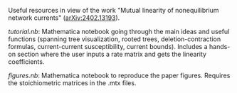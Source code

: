 Useful resources in view of the work "Mutual linearity of nonequilibrium network currents" ([arXiv:2402.13193](https://arxiv.org/abs/2402.13193)).

<em>tutorial.nb</em>: Mathematica notebook going through the main ideas and useful functions (spanning tree visualization, rooted trees, deletion-contraction formulas, current-current susceptibility, current bounds). Includes a hands-on section where the user inputs a rate matrix and gets the linearity coefficients.

<em>figures.nb</em>: Mathematica notebook to reproduce the paper figures. Requires the stoichiometric matrices in the .mtx files.
